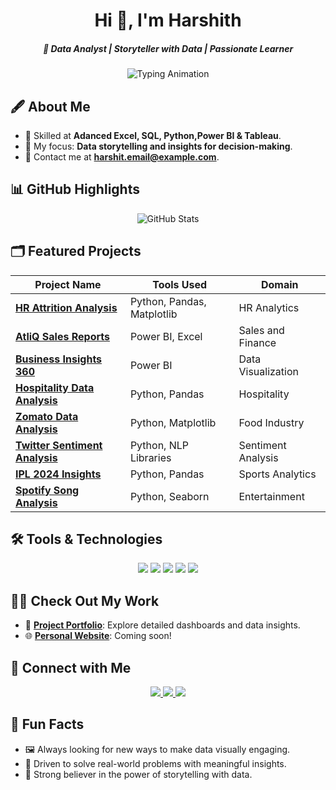 <h1 align="center">Hi 👋, I'm Harshith</h1>
<h5 align="center">🚀 Data Analyst | Storyteller with Data | Passionate Learner</h5>
<p align="center">
  <img src="https://readme-typing-svg.demolab.com?font=Fira+Code&size=24&duration=4000&pause=1000&color=3498db&center=true&width=600&lines=Identify+Problem;Gather+Data;Analyze+Data;Find+Solutions" alt="Typing Animation" />
</p>



## 🖋️ About Me
- 🌱 Skilled at **Adanced Excel, SQL, Python,Power BI & Tableau**.
- 🎯 My focus: **Data storytelling and insights for decision-making**.
- 📧 Contact me at **[harshit.email@example.com](mailto:harshit.email@example.com)**.



## 📊 GitHub Highlights

<p align="center">
  <img src="https://github-readme-stats.vercel.app/api?username=Harshith-VC&show_icons=true&theme=algolia" alt="GitHub Stats" />
</p>

## 🗂️ Featured Projects

| **Project Name**                                                                                      | **Tools Used**             | **Domain**              |
|-------------------------------------------------------------------------------------------------------|----------------------------|-------------------------|
| [**HR Attrition Analysis**](https://github.com/Harshith-VC/HR-Attrition-Analysis)                     | Python, Pandas, Matplotlib | HR Analytics            |
| [**AtliQ Sales Reports**](https://github.com/Harshith-VC/AtliQ-Sales-Finance-Reports)                 | Power BI, Excel            | Sales and Finance       |
| [**Business Insights 360**](https://github.com/Harshith-VC/Business-Insights-360)                    | Power BI                   | Data Visualization      |
| [**Hospitality Data Analysis**](https://github.com/Harshith-VC/Hospitality-Data-Analysis---Python)   | Python, Pandas             | Hospitality             |
| [**Zomato Data Analysis**](https://github.com/Harshith-VC/Zomato-Data-Analysis)                       | Python, Matplotlib         | Food Industry           |
| [**Twitter Sentiment Analysis**](https://github.com/Harshith-VC/Twitter-sentiment-Extaction-Analysis) | Python, NLP Libraries      | Sentiment Analysis      |
| [**IPL 2024 Insights**](https://github.com/Harshith-VC/IPL-2024-Magazine-)                           | Python, Pandas             | Sports Analytics        |
| [**Spotify Song Analysis**](https://github.com/Harshith-VC/Spotify-Songs-Analysis)                   | Python, Seaborn            | Entertainment           |



## 🛠️ Tools & Technologies
<p align="center">
  <img src="https://img.shields.io/badge/-Python-3776AB?style=for-the-badge&logo=python&logoColor=white" />
  <img src="https://img.shields.io/badge/-SQL-CC2927?style=for-the-badge&logo=microsoft-sql-server&logoColor=white" />
  <img src="https://img.shields.io/badge/-PowerBI-F2C811?style=for-the-badge&logo=powerbi&logoColor=black" />
  <img src="https://img.shields.io/badge/-Excel-217346?style=for-the-badge&logo=microsoft-excel&logoColor=white" />
  <img src="https://img.shields.io/badge/-Tableau-E97627?style=for-the-badge&logo=tableau&logoColor=white" />
</p>


## 👨‍💻 Check Out My Work
- 💼 **[Project Portfolio](https://codebasics.io/portfolio/Harshith-V-C)**: Explore detailed dashboards and data insights.
- 🌐 **[Personal Website](#)**: Coming soon!


## 🤝 Connect with Me

<p align="center">
  <a href="https://www.linkedin.com/in/harshithvc/" target="_blank">
    <img src="https://img.shields.io/badge/LinkedIn-0077B5?style=for-the-badge&logo=linkedin&logoColor=white" />
  </a>
  <a href="https://leetcode.com/harshithacharya6/" target="_blank">
    <img src="https://img.shields.io/badge/LeetCode-FFA116?style=for-the-badge&logo=leetcode&logoColor=white" />
  </a>
  <a href="https://auth.geeksforgeeks.org/user/harshithacharya6" target="_blank">
    <img src="https://img.shields.io/badge/GeeksforGeeks-0F9D58?style=for-the-badge&logo=geeksforgeeks&logoColor=white" />
  </a>
</p>



## 🚀 Fun Facts
- 🖼️ Always looking for new ways to make data visually engaging.
- 🎯 Driven to solve real-world problems with meaningful insights.
- 🌟 Strong believer in the power of storytelling with data.
